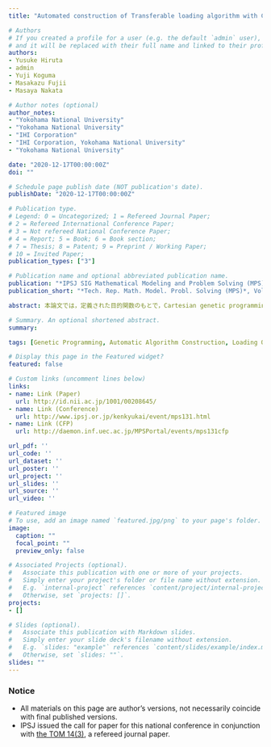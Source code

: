 ```yaml
---
title: "Automated construction of Transferable loading algorithm with Cartesian genetic programming"

# Authors
# If you created a profile for a user (e.g. the default `admin` user), write the username (folder name) here 
# and it will be replaced with their full name and linked to their profile.
authors:
- Yusuke Hiruta
- admin
- Yuji Koguma
- Masakazu Fujii
- Masaya Nakata

# Author notes (optional)
author_notes:
- "Yokohama National University"
- "Yokohama National University"
- "IHI Corporation"
- "IHI Corporation, Yokohama National University"
- "Yokohama National University"

date: "2020-12-17T00:00:00Z"
doi: ""

# Schedule page publish date (NOT publication's date).
publishDate: "2020-12-17T00:00:00Z"

# Publication type.
# Legend: 0 = Uncategorized; 1 = Refereed Journal Paper;
# 2 = Refereed International Conference Paper;
# 3 = Not refereed National Conference Paper;
# 4 = Report; 5 = Book; 6 = Book section;
# 7 = Thesis; 8 = Patent; 9 = Preprint / Working Paper;
# 10 = Invited Paper;
publication_types: ["3"]

# Publication name and optional abbreviated publication name.
publication: "*IPSJ SIG Mathematical Modeling and Problem Solving (MPS)*, Vol. 2020, No. 10, pp. 1--6 (in Japanese)"
publication_short: "*Tech. Rep. Math. Model. Probl. Solving (MPS)*, Vol. 2020, No. 10, pp. 1--6 (in Japanese)"

abstract: 本論文では，定義された目的関数のもとで，Cartesian genetic programming（CGP）を用いた転移利用可能な積み付けアルゴリズムの自動生成技術を提案する．提案法では，積み付け候補から選択する基準として選択ルールを複数定義し，その実行順位を出力するモデルをCGP で構築する．類似問題へ転移利用するシミュレーション実験では，提案法がベースラインと同等の性能を導出できることを示す．これは，自動生成された積み付けアルゴリズムが，ヒトによる追加評価なしで，類似問題へ転移利用できる可能性を示す意義がある．

# Summary. An optional shortened abstract.
summary: 

tags: [Genetic Programming, Automatic Algorithm Construction, Loading Optimization Problem]

# Display this page in the Featured widget?
featured: false

# Custom links (uncomment lines below)
links:
- name: Link (Paper)
  url: http://id.nii.ac.jp/1001/00208645/
- name: Link (Conference)
  url: http://www.ipsj.or.jp/kenkyukai/event/mps131.html
- name: Link (CFP)
  url: http://daemon.inf.uec.ac.jp/MPSPortal/events/mps131cfp

url_pdf: ''
url_code: ''
url_dataset: ''
url_poster: ''
url_project: ''
url_slides: ''
url_source: ''
url_video: ''

# Featured image
# To use, add an image named `featured.jpg/png` to your page's folder. 
image:
  caption: ""
  focal_point: ""
  preview_only: false

# Associated Projects (optional).
#   Associate this publication with one or more of your projects.
#   Simply enter your project's folder or file name without extension.
#   E.g. `internal-project` references `content/project/internal-project/index.md`.
#   Otherwise, set `projects: []`.
projects:
- []

# Slides (optional).
#   Associate this publication with Markdown slides.
#   Simply enter your slide deck's filename without extension.
#   E.g. `slides: "example"` references `content/slides/example/index.md`.
#   Otherwise, set `slides: ""`.
slides: ""
---
```


### Notice

- All materials on this page are author’s versions, not necessarily coincide with final published versions.
- IPSJ issued the call for paper for this national conference in conjunction with [the TOM 14(3)](../j-2021tom-hrt/), a refereed journal paper.